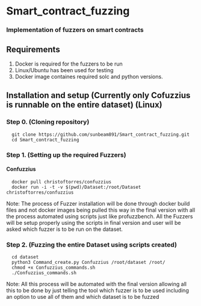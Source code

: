# Smart_contract_fuzzing

### Implementation of fuzzers on smart contracts

## Requirements

1. Docker is required for the fuzzers to be run
2. Linux/Ubuntu has been used for testing
3. Docker image containes required solc and python versions.

## Installation and setup (Currently only Cofuzzius is runnable on the entire dataset) (Linux)

### Step 0. (Cloning repository)

``` 
  git clone https://github.com/sunbeam891/Smart_contract_fuzzing.git 
  cd Smart_contract_fuzzing
```

### Step 1. (Setting up the required Fuzzers) 

#### Confuzzius

``` 
  docker pull christoftorres/confuzzius
  docker run -i -t -v $(pwd)/Dataset:/root/Dataset  christoftorres/confuzzius
```

Note: The process of Fuzzer installation will be done through docker build files and not docker images being pulled this way in the final version with all the process automated using scripts just like profuzzbench. All the Fuzzers will be setup properly using the scripts in final version and user will be asked which fuzzer is to be run on the dataset.

### Step 2. (Fuzzing the entire Dataset using scripts created)

```
  cd dataset
  python3 Command_create.py Confuzzius /root/dataset /root/
  chmod +x Confuzzius_commands.sh
  ./Confuzzius_commands.sh
```

Note: All this process will be automated with the final version allowing all this to be done by just telling the tool which fuzzer is to be used including an option to use all of them and which dataset is to be fuzzed
